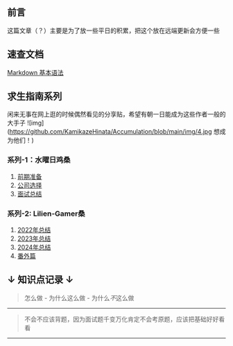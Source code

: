 

## 前言
这篇文章（？）主要是为了放一些平日的积累，把这个放在远端更新会方便一些

## 速查文档
[Markdown 基本语法](https://markdown.com.cn/basic-syntax/) 

## 求生指南系列
闲来无事在网上逛的时候偶然看见的分享贴，希望有朝一日能成为这些作者一般的大手子
![img](https://github.com/KamikazeHinata/Accumulation/blob/main/img/4.jpg 想成为他们！)

### 系列-1：水曜日鸡桑
1. [前期准备](https://zhuanlan.zhihu.com/p/306384460)  
2. [公司选择](https://zhuanlan.zhihu.com/p/306408924)  
3. [面试总结](https://zhuanlan.zhihu.com/p/306777683)

### 系列-2: Lilien-Gamer桑
1. [2022年总结](https://zhuanlan.zhihu.com/p/554193172)
2. [2023年总结](https://zhuanlan.zhihu.com/p/632083926)
3. [2024年总结](https://zhuanlan.zhihu.com/p/680356638)
4. [番外篇](https://zhuanlan.zhihu.com/p/557133446)

## ↓ 知识点记录 ↓
> 怎么做 - 为什么这么做 - 为什么*不*这么做
---
> 不会不应该背题，因为面试题千变万化肯定不会考原题，应该把基础好好看看  
---

<!-- ### 帧同步、状态同步
- 第一点
- 第二点
- 第三点 -->

